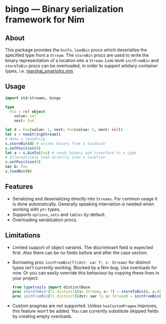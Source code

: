# bingo — Binary serialization framework for Nim
## About
This package provides the ``binTo``, ``loadBin`` procs which deserialize the specified
type from a ``Stream``. The `storeBin` procs are used to write the binary
representation of a location into a `Stream`. Low level `initFromBin` and `storeToBin`
procs can be overloaded, in order to support arbitary container types, i.e.
[marshal_smartptrs.nim](bingo/marshal_smartptrs.nim).

## Usage

```nim
import std/streams, bingo

type
  Foo = ref object
    value: int
    next: Foo

let d = Foo(value: 1, next: Foo(value: 2, next: nil))
let s = newStringStream()
# Make a roundtrip
s.storeBin(d) # writes binary from a location
s.setPosition(0)
let a = s.binTo(Foo) # reads binary and transform to a type
# Alternatively load directly into a location
s.setPosition(0)
var b: Foo
s.loadBin(b)
```

## Features
- Serializing and deserializing directly into `Streams`. For common usage it is done automatically.
  Generally speaking intervation is needed when working with `ptr` types.
- Supports `options`, `sets` and `tables` by default.
- Overloading serialization procs.

## Limitations
- Limited support of object variants. The discriminant field is expected first.
  Also there can be no fields before and after the case section.
- Borrowing proc `initFromBin[T](dst: var T; s: Stream)` for distinct types isn't
  currently working. Blocked by a Nim bug. Use overloads for now. Or you can easily
  override this behaviour by copying these lines in your project:

  ```nim
  from typetraits import distinctBase
  proc storeToBin*[T: distinct](s: Stream; x: T) = storeToBin(s, x.distinctBase)
  proc initFromBin[T: distinct](dst: var T; s: Stream) = initFromBin(dst.distinctBase, p)
  ```
- Custom pragmas are not supported. Unless `hasCustomPragma` improves, this feature won't be added.
  You can currently substitute skipped fields by creating empty overloads.
